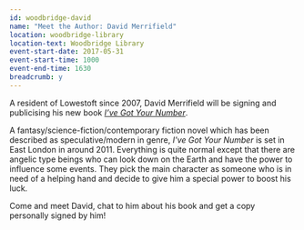 ```yaml
---
id: woodbridge-david
name: "Meet the Author: David Merrifield"
location: woodbridge-library
location-text: Woodbridge Library
event-start-date: 2017-05-31
event-start-time: 1000
event-end-time: 1630
breadcrumb: y
---
```


A resident of Lowestoft since 2007, David Merrifield will be signing and publicising his new book [<cite>I’ve Got Your Number</cite>](https://suffolk.spydus.co.uk/cgi-bin/spydus.exe/ENQ/OPAC/BIBENQ?BRN=2098171).

A fantasy/science-fiction/contemporary fiction novel which has been described as speculative/modern in genre, <cite>I've Got Your Number</cite> is set in East London in around 2011. Everything is quite normal except that there are angelic type beings who can look down on the Earth and have the power to influence some events. They pick the main character as someone who is in need of a helping hand and decide to give him a special power to boost his luck.

Come and meet David, chat to him about his book and get a copy personally signed by him!
